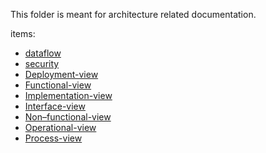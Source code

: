 This folder is meant for architecture related documentation.

items:
- [dataflow](./dataflow/README.md)
- [security](./security/README.md)
- [Deployment-view](./Deployment-view.md)
- [Functional-view](./Functional-view.md)
- [Implementation-view](./Implementation-view.md)
- [Interface-view](./Interface-view.md)
- [Non–functional-view](./Non–functional-view.md)
- [Operational-view](./Operational-view.md)
- [Process-view](./Process-view.md)





